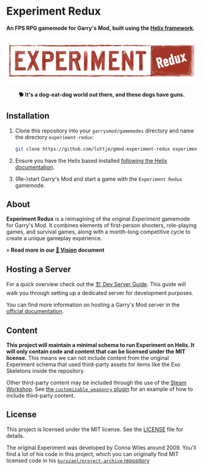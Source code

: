 # Experiment Redux

**An FPS RPG gamemode for Garry's Mod, built using the [Helix framework](https://github.com/nebulouscloud/helix).**

<div align="middle">

![Experiment Redux logo](./logo.png)

**🐕 It's a dog-eat-dog world out there, and these dogs have guns.**

</div>

## Installation

1. Clone this repository into your `garrysmod/gamemodes` directory and name the directory `experiment-redux`:

    ```sh
    git clone https://github.com/luttje/gmod-experiment-redux experiment-redux
    ```

2. Ensure you have the Helix based installed [following the Helix documentation](https://docs.gethelix.co/manual/getting-started/).

3. (Re-)start Garry's Mod and start a game with the `Experiment Redux` gamemode.

## About

**Experiment Redux** is a reimagining of the original *Experiment* gamemode for Garry's Mod. It combines elements of first-person shooters, role-playing games, and survival games, along with a month-long competitive cycle to create a unique gameplay experience.

&raquo; **Read more in our [🔮 Vision](docs/vision.md) document**

## Hosting a Server

For a quick overview check out the [🏗 Dev Server Guide](docs/dev-server-guide.md). This guide will walk you through setting up a dedicated server for development purposes.

You can find more information on hosting a Garry's Mod server in the [official documentation](https://wiki.facepunch.com/gmod/Downloading_a_Dedicated_Server).

## Content

**This project will maintain a minimal schema to run Experiment on Helix. It will only contain code and content that can be licensed under the MIT license.** This means we can not include content from the original Experiment schema that used third-party assets for items like the Exo Skeletons inside the repository.

Other third-party content may be included through the use of the [Steam Workshop](https://steamcommunity.com/app/4000). See [the `customizable_weaponry` plugin](plugins/customizable_weaponry) for an example of how to include third-party content.

## License

This project is licensed under the MIT license. See the [LICENSE](./LICENSE) file for details.

The original Experiment was developed by Conna Wiles around 2009. You'll find a lot of his code in this project, which you can originally find MIT licensed code in his [`kurozael/project-archive` repository](https://github.com/kurozael/project-archive)
